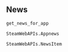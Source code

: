 ## News
```@docs
get_news_for_app
```

```@docs
SteamWebAPIs.Appnews
```

```@docs
SteamWebAPIs.NewsItem
```